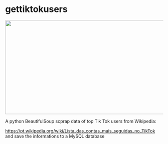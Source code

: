 # gettiktokusers

<div align="center">
  <img src="https://pixabay.com/images/id-5390055/" width="600" height="300"/>
</div>

<p>A python BeautifulSoup scprap data of top Tik Tok users from Wikipedia:
</p>
<p>

<a href="https://pt.wikipedia.org/wiki/Lista_das_contas_mais_seguidas_no_TikTok" target="_blank" rel="noreferrer">https://pt.wikipedia.org/wiki/Lista_das_contas_mais_seguidas_no_TikTok
</a>
and save the informations to a MySQL database
</p>